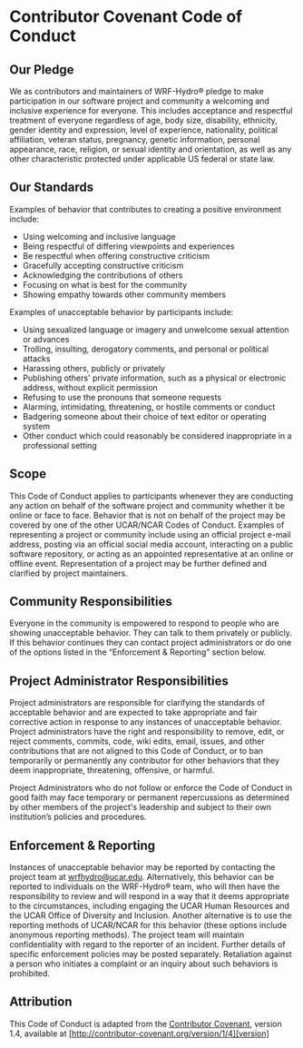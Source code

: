 # Contributor Covenant Code of Conduct

## Our Pledge
We as contributors and maintainers of WRF-Hydro® pledge to make participation in our software project and community a welcoming and inclusive experience for everyone. This includes acceptance and respectful treatment of everyone regardless of age, body size, disability, ethnicity, gender identity and expression, level of experience, nationality, political affiliation, veteran status, pregnancy, genetic information, personal appearance, race, religion, or sexual identity and orientation, as well as any other characteristic protected under applicable US federal or state law.

## Our Standards 
Examples of behavior that contributes to creating a positive environment include:
* Using welcoming and inclusive language
* Being respectful of differing viewpoints and experiences
* Be respectful when offering constructive criticism
* Gracefully accepting constructive criticism 
* Acknowledging the contributions of others 
* Focusing on what is best for the community
* Showing empathy towards other community members

Examples of unacceptable behavior by participants include:
* Using sexualized language or imagery and unwelcome sexual attention or advances
* Trolling, insulting, derogatory comments, and personal or political attacks
* Harassing others, publicly or privately
* Publishing others' private information, such as a physical or electronic address, without explicit permission
* Refusing to use the pronouns that someone requests
* Alarming, intimidating, threatening, or hostile comments or conduct
* Badgering someone about their choice of text editor or operating system
* Other conduct which could reasonably be considered inappropriate in a professional setting

## Scope
This Code of Conduct applies to participants whenever they are conducting any action on behalf of the software project and community whether it be online or face to face. Behavior that is not on behalf of the project may be covered by one of the other UCAR/NCAR Codes of Conduct. Examples of representing a project or community include using an official project e-mail address, posting via an official social media account, interacting on a public software repository, or acting as an appointed representative at an online or offline event. Representation of a project may be further defined and clarified by project maintainers.

## Community Responsibilities
Everyone in the community is empowered to respond to people who are showing unacceptable behavior. They can talk to them privately or publicly. If this behavior continues they can contact project administrators or do one of the options listed in the “Enforcement & Reporting” section below.

## Project Administrator Responsibilities
Project administrators are responsible for clarifying the standards of acceptable behavior and are expected to take appropriate and fair corrective action in response to any instances of unacceptable behavior.
Project administrators have the right and responsibility to remove, edit, or reject comments, commits, code, wiki edits, email, issues, and other contributions that are not aligned to this Code of Conduct, or to ban temporarily or permanently any contributor for other behaviors that they deem inappropriate, threatening, offensive, or harmful.
 
Project Administrators who do not follow or enforce the Code of Conduct in good faith may face temporary or permanent repercussions as determined by other members of the project's leadership and subject to their own institution’s policies and procedures.

## Enforcement & Reporting
Instances of unacceptable behavior may be reported by contacting the project team at wrfhydro@ucar.edu. Alternatively, this behavior can be reported to individuals on the WRF-Hydro® team, who will then have the responsibility to review and will respond in a way that it deems appropriate to the circumstances, including engaging the UCAR Human Resources and the UCAR Office of Diversity and Inclusion. Another alternative is to use the reporting methods of UCAR/NCAR for this behavior (these options include anonymous reporting methods). The project team will maintain confidentiality with regard to the reporter of an incident. Further details of specific enforcement policies may be posted separately. Retaliation against a person who initiates a complaint or an inquiry about such behaviors is prohibited.

## Attribution
This Code of Conduct is adapted from the [Contributor Covenant][homepage], version 1.4, available at [http://contributor-covenant.org/version/1/4][version]

[homepage]: http://contributor-covenant.org
[version]: http://contributor-covenant.org/version/1/4/
